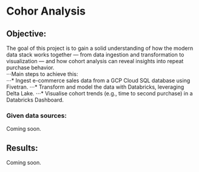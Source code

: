 # Cohor Analysis  
## Objective:  
The goal of this project is to gain a solid understanding of how the modern data stack works together — from data ingestion and transformation to visualization — and how cohort analysis can reveal insights into repeat purchase behavior.  
⋅⋅⋅Main steps to achieve this:  
⋅⋅⋅* Ingest e-commerce sales data from a GCP Cloud SQL database using Fivetran.
⋅⋅⋅* Transform and model the data with Databricks, leveraging Delta Lake.
⋅⋅⋅* Visualise cohort trends (e.g., time to second purchase) in a Databricks Dashboard.
  
### Given data sources:  
Coming soon.

## Results:  
Coming soon.
